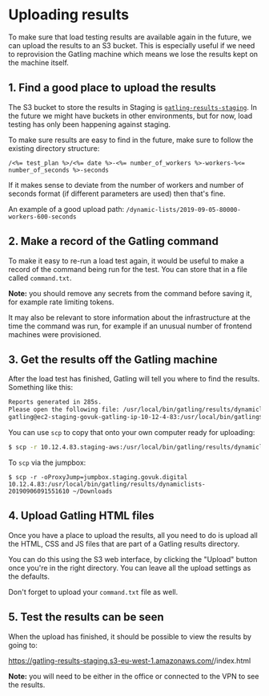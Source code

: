 # Uploading results

To make sure that load testing results are available again in the future, we
can upload the results to an S3 bucket. This is especially useful if we need to
reprovision the Gatling machine which means we lose the results kept on the
machine itself.

## 1. Find a good place to upload the results

The S3 bucket to store the results in Staging is
[`gatling-results-staging`][bucket]. In the future we might have buckets in
other environments, but for now, load testing has only been happening against
staging.

[bucket]: https://s3.console.aws.amazon.com/s3/buckets/gatling-results-staging/?region=eu-west-2&tab=overview

To make sure results are easy to find in the future, make sure to follow the
existing directory structure:

```erb
/<%= test_plan %>/<%= date %>-<%= number_of_workers %>-workers-%<= number_of_seconds %>-seconds
```

If it makes sense to deviate from the number of workers and number of seconds
format (if different parameters are used) then that's fine.

An example of a good upload path:
`/dynamic-lists/2019-09-05-80000-workers-600-seconds`

## 2. Make a record of the Gatling command

To make it easy to re-run a load test again, it would be useful to make a
record of the command being run for the test. You can store that in a file
called `command.txt`.

**Note:** you should remove any secrets from the command before saving it, for
example rate limiting tokens.

It may also be relevant to store information about the infrastructure at the
time the command was run, for example if an unusual number of frontend machines
were provisioned.

## 3. Get the results off the Gatling machine

After the load test has finished, Gatling will tell you where to find the
results. Something like this:

```sh
Reports generated in 285s.
Please open the following file: /usr/local/bin/gatling/results/dynamiclists-20190906091551610/index.html
gatling@ec2-staging-govuk-gatling-ip-10-12-4-83:/usr/local/bin/gatling$
```

You can use `scp` to copy that onto your own computer ready for uploading:

```sh
$ scp -r 10.12.4.83.staging-aws:/usr/local/bin/gatling/results/dynamiclists-20190906091551610 ~/Downloads
```

To `scp` via the jumpbox:

```ssh
$ scp -r -oProxyJump=jumpbox.staging.govuk.digital 10.12.4.83:/usr/local/bin/gatling/results/dynamiclists-20190906091551610 ~/Downloads
```

## 4. Upload Gatling HTML files

Once you have a place to upload the results, all you need to do is upload all
the HTML, CSS and JS files that are part of a Gatling results directory.

You can do this using the S3 web interface, by clicking the "Upload" button
once you're in the right directory. You can leave all the upload settings as
the defaults.

Don't forget to upload your `command.txt` file as well.

## 5. Test the results can be seen

When the upload has finished, it should be possible to view the results by
going to:

https://gatling-results-staging.s3-eu-west-1.amazonaws.com/<directory>/index.html

**Note:** you will need to be either in the office or connected to the VPN to
see the results.
